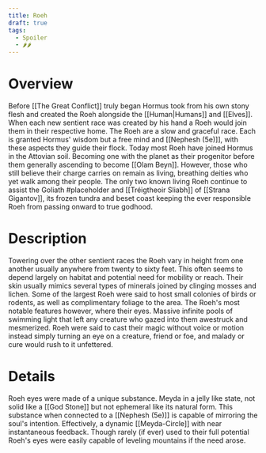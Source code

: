 ```yaml
---
title: Roeh
draft: true
tags:
  - Spoiler
  - 🌶🌶
---
```

# Overview
Before [[The Great Conflict]] truly began Hormus took from his own stony flesh and created the Roeh alongside the [[Human|Humans]] and [[Elves]]. When each new sentient race was created by his hand a Roeh would join them in their respective home. The Roeh are a slow and graceful race. Each is granted Hormus' wisdom but a free mind and [[Nephesh (5e)]], with these aspects they guide their flock. Today most Roeh have joined Hormus in the Attovian soil. Becoming one with the planet as their progenitor before them generally ascending to become [[Olam Beyn]]. However, those who still believe their charge carries on remain as living, breathing deities who yet walk among their people. The only two known living Roeh continue to assist the Goliath #placeholder and [[Tréigtheoir Sliabh]] of [[Strana Gigantov]], its frozen tundra and beset coast keeping the ever responsible Roeh from passing onward to true godhood.
# Description
Towering over the other sentient races the Roeh vary in height from one another usually anywhere from twenty to sixty feet. This often seems to depend largely on habitat and potential need for mobility or reach. Their skin usually mimics several types of minerals joined by clinging mosses and lichen. Some of the largest Roeh were said to host small colonies of birds or rodents, as well as complimentary foliage to the area. 
The Roeh's most notable features however, where their eyes. Massive infinite pools of swimming light that left any creature who gazed into them awestruck and mesmerized. Roeh were said to cast their magic without voice or motion instead simply turning an eye on a creature, friend or foe, and malady or cure would rush to it unfettered. 
# Details
Roeh eyes were made of a unique substance. Meyda in a jelly like state, not solid like a [[God Stone]] but not ephemeral like its natural form. This substance when connected to a [[Nephesh (5e)]] is capable of mirroring the soul's intention. Effectively, a dynamic [[Meyda-Circle]] with near instantaneous feedback. Though rarely (if ever) used to their full potential Roeh's eyes were easily capable of leveling mountains if the need arose.